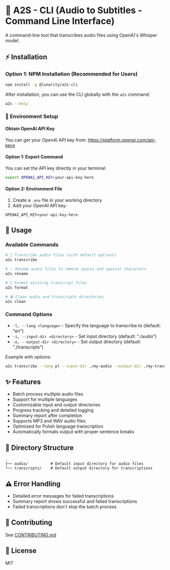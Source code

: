 # 🌙 A2S - CLI (Audio to Subtitles - Command Line Interface)

A command-line tool that transcribes audio files using OpenAI's Whisper model.

## ⚡ Installation

### Option 1: NPM Installation (Recommended for Users)

```bash
npm install -g @lunarity/a2s-cli
```

After installation, you can use the CLI globally with the `a2s` command:

```bash
a2s --help
```

### 🔑 Environment Setup

#### Obtain OpenAI API Key

You can get your OpenAI API key from: https://platform.openai.com/api-keys

#### Option 1: Export Command

You can set the API key directly in your terminal:

```bash
export OPENAI_API_KEY=your-api-key-here
```

#### Option 2: Environment File

1. Create a `.env` file in your working directory
2. Add your OpenAI API key:

```
OPENAI_API_KEY=your-api-key-here
```

## 🚀 Usage

### Available Commands

```bash
# 🎵 Transcribe audio files (with default options)
a2s transcribe

# ✨ Rename audio files to remove spaces and special characters
a2s rename

# 📝 Format existing transcript files
a2s format

# 🗑️ Clean audio and transcripts directories
a2s clean
```

### Command Options

- `-l, --lang <language>` - Specify the language to transcribe to (default: "en")
- `-i, --input-dir <directory>` - Set input directory (default: "./audio")
- `-o, --output-dir <directory>` - Set output directory (default: "./transcripts")

Example with options:

```bash
a2s transcribe --lang pl --input-dir ./my-audio --output-dir ./my-transcripts
```

## ✨ Features

- Batch process multiple audio files
- Support for multiple languages
- Customizable input and output directories
- Progress tracking and detailed logging
- Summary report after completion
- Supports MP3 and WAV audio files
- Optimized for Polish language transcription
- Automatically formats output with proper sentence breaks

## 📁 Directory Structure

```
.
├── audio/          # Default input directory for audio files
└── transcripts/    # Default output directory for transcriptions
```

## ⚠️ Error Handling

- Detailed error messages for failed transcriptions
- Summary report shows successful and failed transcriptions
- Failed transcriptions don't stop the batch process

## 🌟 Contributing

See [CONTRIBUTING.md](CONTRIBUTING.md)

## 📄 License

MIT
